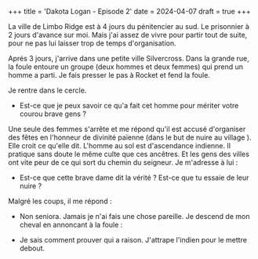 +++
title = 'Dakota Logan - Episode 2'
date = 2024-04-07
draft = true
+++

La ville de Limbo Ridge est à 4 jours du pénitencier au sud. Le prisonnier à 2 jours d'avance sur moi. Mais j'ai assez de vivre pour partir tout de suite, pour ne pas lui laisser trop de temps d'organisation.

Aprés 3 jours, j'arrive dans une petite ville Silvercross. Dans la grande rue, la foule entoure un groupe (deux hommes et deux femmes) qui prend un homme a parti. Je fais presser le pas à Rocket et fend la foule.

Je rentre dans le cercle.

- Est-ce que je peux savoir ce qu'a fait cet homme pour mériter votre courou brave gens ?

Une seule des femmes s'arrête et me répond qu'il est accusé d'organiser des fêtes en l'honneur de divinité païenne (dans le but de nuire au village ). Elle croit ce qu'elle dit.
L'homme au sol est d'ascendance indienne. Il pratique sans doute le même culte que ces ancêtres. Et les gens des villes ont vite peur de ce qui sort du chemin du seigneur.
Je m'adresse à lui :

- Est-ce que cette brave dame dit la vérité ? Est-ce que tu essaie de leur nuire ?

Malgré les coups, il me répond :

- Non seniora. Jamais je n'ai fais une chose pareille.
Je descend de mon cheval en annoncant à la foule :

- Je sais comment prouver qui a raison.
J'attrape l'indien pour le mettre debout.
